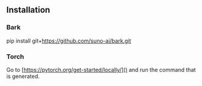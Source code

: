 ## Installation
### Bark
pip install git+https://github.com/suno-ai/bark.git

### Torch
Go to [https://pytorch.org/get-started/locally/]() and run the command that is generated.
